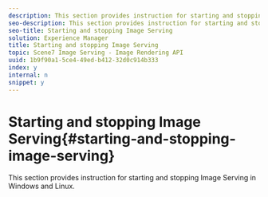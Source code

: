 ```yaml
---
description: This section provides instruction for starting and stopping Image Serving in Windows and Linux.
seo-description: This section provides instruction for starting and stopping Image Serving in Windows and Linux.
seo-title: Starting and stopping Image Serving
solution: Experience Manager
title: Starting and stopping Image Serving
topic: Scene7 Image Serving - Image Rendering API
uuid: 1b9f90a1-5ce4-49ed-b412-32d0c914b333
index: y
internal: n
snippet: y
---
```


# Starting and stopping Image Serving{#starting-and-stopping-image-serving}

This section provides instruction for starting and stopping Image Serving in Windows and Linux.

